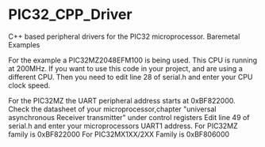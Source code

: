 # PIC32_CPP_Driver
C++ based peripheral drivers for the PIC32 microprocessor. Baremetal Examples

For the example a PIC32MZ2048EFM100 is being used. This CPU is running at 200MHz.
If you want to use this code in your project, and are using a different CPU. Then you 
need to edit line 28 of serial.h and enter your CPU clock speed.

For the PIC32MZ the UART peripheral address starts at 0xBF822000. Check the datasheet
of your microprocessor,chapter "universal asynchronous Receiver transmitter" 
under control registers
Edit line 49 of serial.h and enter your microprocessors UART1 address.
For PIC32MZ family is 0xBF822000
For PIC32MX1XX/2XX Family is 0xBF806000
